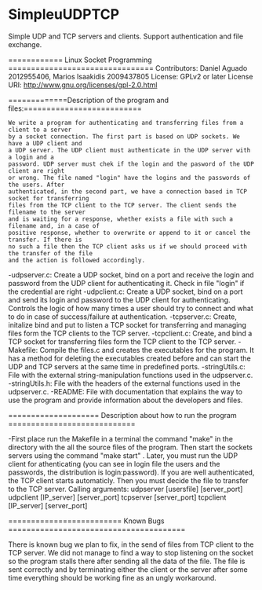 SimpleuUDPTCP
=============

Simple UDP and TCP servers and clients. Support authentication and file exchange.


============ Linux Socket Programming ================================
Contributors: Daniel Aguado 2012955406, Marios Isaakidis 2009437805
License: GPLv2 or later
License URI: http://www.gnu.org/licenses/gpl-2.0.html


=============Description of the program and files:==========================

	We write a program for authenticating and transferring files from a client to a server 
	by a socket connection. The first part is based on UDP sockets. We have a UDP client and
	a UDP server. The UDP client must authenticate in the UDP server with a login and a 
	password. UDP server must chek if the login and the pasword of the UDP client are right 
	or wrong. The file named "login" have the logins and the passwords of the users. After 
	authenticated, in the second part, we have a connection based in TCP socket for transferring
	files from the TCP client to the TCP server. The client sends the filename to the server
	and is waiting for a response, whether exists a file with such a filename and, in a case of
	positive response, whether to overwrite or append to it or cancel the transfer. If there is
	no such a file then the TCP client asks us if we should proceed with the transfer of the file
	and the action is followed accordingly.

-udpserver.c: Create a UDP socket, bind on a port and receive the login and password from the 
			UDP client for authenticating it. Check in file "login" if the credential are right
-udpclient.c: Create a UDP socket, bind on a port and send its login and password to the 
			UDP client for authenticating. Controls the logic of how many times a user should try
			to connect and what to do in case of success/failure at authentication.
-tcpserver.c: Create, initalize bind and put to listen a TCP socket for transferring and managing
			files form the TCP clients to the TCP server.
-tcpclient.c: Create, and bind a TCP socket for transferring files form the TCP client to the TCP
			server.
-Makefile: Compile the files.c and creates the executables for the program. It has a method for 
			deleting the executables created before and can start the UDP and TCP servers at the same time
			in predefined ports.
-stringUtils.c: File with the external string-manipulation functions used in the udpserver.c.
-stringUtils.h: File with the headers of the external functions used in the udpserver.c.
-README: File with documentation that explains the way to use the program and provide information about
		the developers and files.
		
==================== Description about how to run the program ============================

-First place run the Makefile in a terminal the command "make" in the directory with the all the source files 
of the program. Then start the sockets servers using  the command "make start" . Later, you must run the
UDP client for athenticating (you can see in login file the users and the passwords, the distribution 
is login:password). If you are well authenticated, the TCP client starts automaticly. Then you must 
decide the file to transfer to the TCP server.
Calling arguments:
udpserver [usersfile] [server_port]
udpclient [IP_server] [server_port]
tcpserver [server_port]
tcpclient [IP_server] [server_port]



========================= Known Bugs =======================================

There is known bug we plan to fix, in the send of files from TCP client to the TCP server. We did not manage
to find a way to stop listening on the socket so the program stalls there after sending all the data of the
file. The file is sent correctly and by terminating either the client or the server after some time everything
should be working fine as an ungly workaround.
